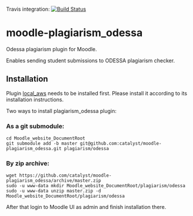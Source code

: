 Travis integration: [![Build Status](https://travis-ci.org/catalyst/moodle-plagiarism_odessa.svg?branch=master)](https://travis-ci.org/catalyst/moodle-plagiarism_odessa)

# moodle-plagiarism_odessa

Odessa plagiarism plugin for Moodle.
 
Enables sending student submissions to ODESSA plagiarism checker.

## Installation

Plugin [local_aws](https://github.com/catalyst/moodle-local_aws) needs to be installed first. Please install it according to its installation instructions.

Two ways to install plagiarism_odessa plugin:
### As a git submodule:
```
cd Moodle_website_DocumentRoot 
git submodule add -b master git@github.com:catalyst/moodle-plagiarism_odessa.git plagiarism/odessa
```

### By zip archive:
```
wget https://github.com/catalyst/moodle-plagiarism_odessa/archive/master.zip
sudo -u www-data mkdir Moodle_website_DocumentRoot/plagiarism/odessa
sudo -u www-data unzip master.zip -d Moodle_website_DocumentRoot/plagiarism/odessa
```

After that login to Moodle UI as admin and finish installation there.
